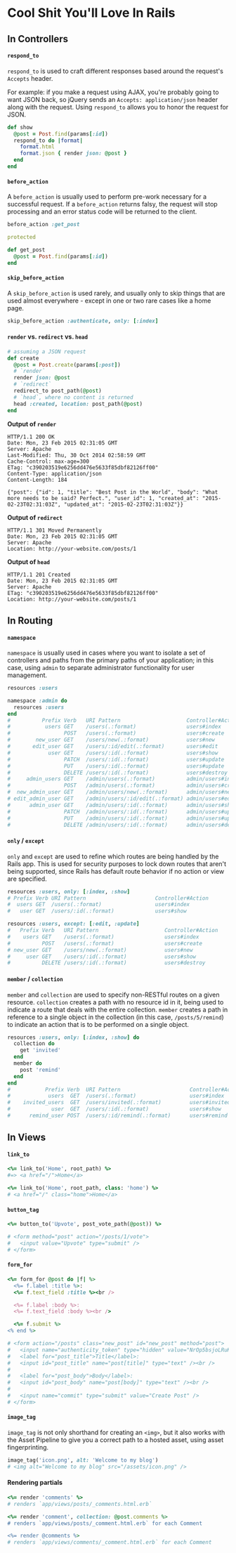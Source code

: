 # Cool Shit You'll Love In Rails

## In Controllers

#### `respond_to`

`respond_to` is used to craft different responses based around the request's `Accepts` header.

For example: if you make a request using AJAX, you're probably going to want JSON back, so jQuery sends an `Accepts: application/json` header along with the request. Using `respond_to` allows you to honor the request for JSON.

```ruby
def show
  @post = Post.find(params[:id])
  respond_to do |format|
    format.html
    format.json { render json: @post }
  end
end
```

#### `before_action`

A `before_action` is usually used to perform pre-work necessary for a successful request. If a `before_action` returns falsy, the request will stop processing and an error status code will be returned to the client.

```ruby
before_action :get_post

protected

def get_post
  @post = Post.find(params[:id])
end
```

#### `skip_before_action`

A `skip_before_action` is used rarely, and usually only to skip things that are used almost everywhere - except in one or two rare cases like a home page.

```ruby
skip_before_action :authenticate, only: [:index]
```

#### `render` vs. `redirect` vs. `head`

```ruby
# assuming a JSON request
def create
  @post = Post.create(params[:post])
  # `render`
  render json: @post
  # `redirect`
  redirect_to post_path(@post)
  # `head`, where no content is returned
  head :created, location: post_path(@post)
end
```

**Output of `render`**

```
HTTP/1.1 200 OK
Date: Mon, 23 Feb 2015 02:31:05 GMT
Server: Apache
Last-Modified: Thu, 30 Oct 2014 02:58:59 GMT
Cache-Control: max-age=300
ETag: "c390203519e6256dd476e5633f85dbf82126ff00"
Content-Type: application/json
Content-Length: 184

{"post": {"id": 1, "title": "Best Post in the World", "body": "What more needs to be said? Perfect.", "user_id": 1, "created_at": "2015-02-23T02:31:03Z", "updated_at": "2015-02-23T02:31:03Z"}}
```

**Output of `redirect`**

```
HTTP/1.1 301 Moved Permanently
Date: Mon, 23 Feb 2015 02:31:05 GMT
Server: Apache
Location: http://your-website.com/posts/1
```

**Output of `head`**

```
HTTP/1.1 201 Created
Date: Mon, 23 Feb 2015 02:31:05 GMT
Server: Apache
ETag: "c390203519e6256dd476e5633f85dbf82126ff00"
Location: http://your-website.com/posts/1
```

## In Routing

#### `namespace`

`namespace` is usually used in cases where you want to isolate a set of controllers and paths from the primary paths of your application; in this case, using `admin` to separate administrator functionality for user management.

```ruby
resources :users

namespace :admin do
  resources :users
end
#          Prefix Verb   URI Pattern                     Controller#Action
#           users GET    /users(.:format)                users#index
#                 POST   /users(.:format)                users#create
#        new_user GET    /users/new(.:format)            users#new
#       edit_user GET    /users/:id/edit(.:format)       users#edit
#            user GET    /users/:id(.:format)            users#show
#                 PATCH  /users/:id(.:format)            users#update
#                 PUT    /users/:id(.:format)            users#update
#                 DELETE /users/:id(.:format)            users#destroy
#     admin_users GET    /admin/users(.:format)          admin/users#index
#                 POST   /admin/users(.:format)          admin/users#create
#  new_admin_user GET    /admin/users/new(.:format)      admin/users#new
# edit_admin_user GET    /admin/users/:id/edit(.:format) admin/users#edit
#      admin_user GET    /admin/users/:id(.:format)      admin/users#show
#                 PATCH  /admin/users/:id(.:format)      admin/users#update
#                 PUT    /admin/users/:id(.:format)      admin/users#update
#                 DELETE /admin/users/:id(.:format)      admin/users#destroy
```

#### `only` / `except`

`only` and `except` are used to refine which routes are being handled by the Rails app. This is used for security purposes to lock down routes that aren't being supported, since Rails has default route behavior if no action or view are specified.

```ruby
resources :users, only: [:index, :show]
# Prefix Verb URI Pattern                      Controller#Action
#  users GET  /users(.:format)                 users#index
#   user GET  /users/:id(.:format)             users#show

resources :users, except: [:edit, :update]
#   Prefix Verb   URI Pattern                     Controller#Action
#    users GET    /users(.:format)                users#index
#          POST   /users(.:format)                users#create
# new_user GET    /users/new(.:format)            users#new
#     user GET    /users/:id(.:format)            users#show
#          DELETE /users/:id(.:format)            users#destroy
```

#### `member` / `collection`

`member` and `collection` are used to specify non-RESTful routes on a given resource. `collection` creates a path with no resource id in it, being used to indicate a route that deals with the entire collection. `member` creates a path in reference to a single object in the collection (in this case, `/posts/5/remind`) to indicate an action that is to be performed on a single object.

```ruby
resources :users, only: [:index, :show] do
  collection do
    get 'invited'
  end
  member do
    post 'remind'
  end
end
#           Prefix Verb  URI Pattern                      Controller#Action
#            users  GET  /users(.:format)                 users#index
#    invited_users  GET  /users/invited(.:format)         users#invited
#             user  GET  /users/:id(.:format)             users#show
#      remind_user POST  /users/:id/remind(.:format)      users#remind
```


## In Views

#### `link_to`

```ruby
<%= link_to('Home', root_path) %>
#=> <a href="/">Home</a>

<%= link_to('Home', root_path, class: 'home') %>
# <a href="/" class="home">Home</a>
```

#### `button_tag`

```ruby
<%= button_to('Upvote', post_vote_path(@post)) %>

# <form method="post" action="/posts/1/vote">
#   <input value="Upvote" type="submit" />
# </form>
```

#### `form_for`

```ruby
<%= form_for @post do |f| %>
  <%= f.label :title %>:
  <%= f.text_field :title %><br />

  <%= f.label :body %>:
  <%= f.text_field :body %><br />

  <%= f.submit %>
<% end %>

# <form action="/posts" class="new_post" id="new_post" method="post">
#   <input name="authenticity_token" type="hidden" value="NrOp5bsjoLRuK8IW5+dQEYjKGUJDe7TQoZVvq95Wteg=" />
#   <label for="post_title">Title</label>:
#   <input id="post_title" name="post[title]" type="text" /><br />
#
#   <label for="post_body">Body</label>:
#   <input id="post_body" name="post[body]" type="text" /><br />
#
#   <input name="commit" type="submit" value="Create Post" />
# </form>
```

#### `image_tag`

`image_tag` is not only shorthand for creating an `<img>`, but it also works with the Asset Pipeline to give you a correct path to a hosted asset, using asset fingerprinting.

```ruby
image_tag('icon.png', alt: 'Welcome to my blog')
# <img alt="Welcome to my blog" src="/assets/icon.png" />
```

#### Rendering partials

```ruby
<%= render 'comments' %>
# renders `app/views/posts/_comments.html.erb`

<%= render 'comment', collection: @post.comments %>
# renders `app/views/posts/_comment.html.erb` for each Comment

<%= render @comments %>
# renders `app/views/comments/_comment.html.erb` for each Comment
```

